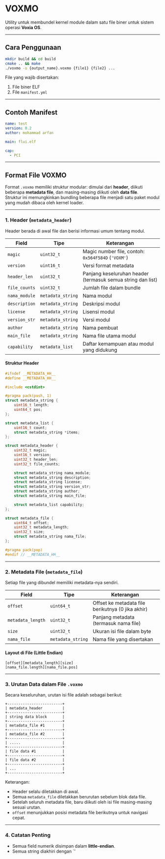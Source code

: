 # VOXMO
Utility untuk membundel kernel module dalam satu file biner untuk sistem operasi **Voxia OS**.

---

## Cara Penggunaan

```bash
mkdir build && cd build
cmake .. && make
./voxmo -o {output_name}.voxmo {file1} {file2} ...
```

File yang wajib disertakan:
1. File biner ELF
2. File `manifest.yml`

---

## Contoh Manifest

```yml
name: test
version: 0.2
author: mohammad arfan

main: flui.elf

cap:
  - PCI
```

---

## Format File VOXMO

Format `.voxmo` memiliki struktur modular: dimulai dari **header**, diikuti beberapa **metadata file**, dan masing-masing diikuti oleh **data file**.  
Struktur ini memungkinkan bundling beberapa file menjadi satu paket modul yang mudah dibaca oleh kernel loader.

---

### 1. Header (`metadata_header`)

Header berada di awal file dan berisi informasi umum tentang modul.

| Field          | Tipe              | Keterangan                                             |
| --------------- | ----------------- | ------------------------------------------------------ |
| `magic`         | `uint32_t`        | Magic number file, contoh: `0x564F584D` (`'VOXM'`)     |
| `version`       | `uint16_t`        | Versi format metadata                                  |
| `header_len`    | `uint32_t`        | Panjang keseluruhan header (termasuk semua string dan list) |
| `file_counts`   | `uint32_t`        | Jumlah file dalam bundle                               |
| `nama_module`   | `metadata_string` | Nama modul                                             |
| `description`   | `metadata_string` | Deskripsi modul                                        |
| `license`       | `metadata_string` | Lisensi modul                                          |
| `version_str`   | `metadata_string` | Versi modul                                            |
| `author`        | `metadata_string` | Nama pembuat                                           |
| `main_file`     | `metadata_string` | Nama file utama modul                                  |
| `capability`    | `metadata_list`   | Daftar kemampuan atau modul yang didukung              |

#### Struktur Header

```cpp
#ifndef __METADATA_HH__
#define __METADATA_HH__

#include <cstdint>

#pragma pack(push, 1)
struct metadata_string {
    uint16_t length;
    uint64_t pos;
};

struct metadata_list {
    uint16_t count;
    struct metadata_string *items;
};

struct metadata_header {
    uint32_t magic;
    uint16_t version;
    uint32_t header_len;
    uint32_t file_counts;

    struct metadata_string nama_module;
    struct metadata_string description;
    struct metadata_string license;
    struct metadata_string version_str;
    struct metadata_string author;
    struct metadata_string main_file;

    struct metadata_list capability;
};

struct metadata_file {
    uint64_t offset;
    uint32_t metadata_length;
    uint32_t size;
    struct metadata_string nama_file;
};

#pragma pack(pop)
#endif // __METADATA_HH__
```

---

### 2. Metadata File (`metadata_file`)

Setiap file yang dibundel memiliki metadata-nya sendiri.

| Field             | Tipe              | Keterangan                                        |
| ----------------- | ----------------- | ------------------------------------------------- |
| `offset`          | `uint64_t`        | Offset ke metadata file berikutnya (0 jika akhir) |
| `metadata_length` | `uint32_t`        | Panjang metadata (termasuk nama file)             |
| `size`            | `uint32_t`        | Ukuran isi file dalam byte                        |
| `nama_file`       | `metadata_string` | Nama file yang disertakan                         |

#### Layout di File (Little Endian)

```
[offset][metadata_length][size]
[nama_file.length][nama_file.pos]
```

---

### 3. Urutan Data dalam File `.voxmo`

Secara keseluruhan, urutan isi file adalah sebagai berikut:

```
+-------------------------+
| metadata_header         |
+-------------------------+
| string data block       |
+-------------------------+
| metadata_file #1        |
+-------------------------+
| metadata_file #2        |
+-------------------------+
| .....                   |
+-------------------------+
| file data #1            |
+-------------------------+
| file data #2            |
+-------------------------+
| ...                     |
+-------------------------+
```

Keterangan:
- Header selalu diletakkan di awal.
- Semua `metadata_file` diletakkan berurutan sebelum blok data file.
- Setelah seluruh metadata file, baru diikuti oleh isi file masing-masing sesuai urutan.
- `offset` menunjukkan posisi metadata file berikutnya untuk navigasi cepat.

---

### 4. Catatan Penting

- Semua field numerik disimpan dalam **little-endian**.
- Semua string diakhiri dengan `'